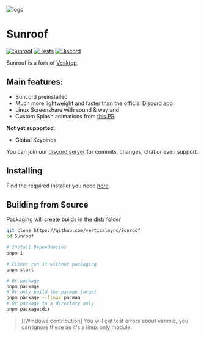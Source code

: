 ![logo](./static/icon.png)

# Sunroof

[![Sunroof](https://img.shields.io/badge/Suncord-orange?style=flat)](https://github.com/verticalsync/Suncord)
[![Tests](https://github.com/verticalsync/Sunroof/actions/workflows/test.yml/badge.svg?branch=main)](https://github.com/verticalsync/Sunroof/actions/workflows/test.yml)
[![Discord](https://img.shields.io/discord/1207691698386501634.svg?color=768AD4&label=Discord&logo=discord&logoColor=white)](https://discord.gg/VasF3Ma4Ab)

Sunroof is a fork of [Vesktop](https://github.com/Vencord/Vesktop).

## Main features:
- Suncord preinstalled
- Much more lightweight and faster than the official Discord app
- Linux Screenshare with sound & wayland
- Custom Splash animations from [this PR](https://github.com/Vencord/Vesktop/pull/355)

**Not yet supported**:
- Global Keybinds
  

You can join our [discord server](https://discord.gg/VasF3Ma4Ab) for commits, changes, chat or even support.

## Installing

Find the required installer you need [here](https://github.com/verticalsync/Sunroof/releases).
  
## Building from Source
Packaging will create builds in the dist/ folder

```sh
git clone https://github.com/verticalsync/Sunroof
cd Sunroof

# Install Dependencies
pnpm i

# Either run it without packaging
pnpm start

# Or package
pnpm package
# Or only build the pacman target
pnpm package --linux pacman
# Or package to a directory only
pnpm package:dir
```
> [!Windows contribution]
> You will get test errors about venmic, you can ignore these as it's a linux only module.
